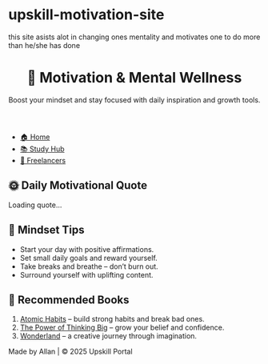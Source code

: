 # upskill-motivation-site
this site asists alot in changing ones mentality and motivates one to do more than he/she has done

<!-- 
  Author: Allan Mulewa Mukare (Proper Upskill Format)
  Date: June 11, 2025
-->

<!DOCTYPE html>
<html lang="en">
<head>
  <meta charset="UTF-8">
  <title>Motivation & Wellness</title>
  <link rel="stylesheet" href="style.css">
</head>
<body>

  <header>
    <h1>🧠 Motivation & Mental Wellness</h1>
    <p>Boost your mindset and stay focused with daily inspiration and growth tools.</p>
  </header>

  <nav>
    <ul>
      <li><a href="index.html">🏠 Home</a></li>
      <li><a href="study.html">📚 Study Hub</a></li>
      <li><a href="freelancers.html">🤝 Freelancers</a></li>
    </ul>
  </nav>

  <section>
    <h2>🌞 Daily Motivational Quote</h2>
    <p id="quote-box">Loading quote...</p>
  </section>

  <section>
    <h2>💪 Mindset Tips</h2>
    <ul>
      <li>Start your day with positive affirmations.</li>
      <li>Set small daily goals and reward yourself.</li>
      <li>Take breaks and breathe – don’t burn out.</li>
      <li>Surround yourself with uplifting content.</li>
    </ul>
  </section>

  <section>
    <h2>📖 Recommended Books</h2>
    <ol>
      <li><a href="https://www.amazon.com/Atomic-Habits-James-Clear/dp/0735211299" target="_blank">Atomic Habits</a> – build strong habits and break bad ones.</li>
      <li><a href="https://www.amazon.com/Magic-Thinking-Big-David-Schwartz/dp/0671646788" target="_blank">The Power of Thinking Big</a> – grow your belief and confidence.</li>
      <li><a href="https://www.amazon.com/Through-Looking-Glass-Lewis-Carroll/dp/1503222683" target="_blank">Wonderland</a> – a creative journey through imagination.</li>
    </ol>
  </section>

  <footer>
    <p>Made by Allan | © 2025 Upskill Portal</p>
  </footer>

  <!-- JavaScript for Random Quote -->
  <script>
    const quotes = [
      "Success is not final, failure is not fatal: It is the courage to continue that counts. – Winston Churchill",
      "Believe you can and you're halfway there. – Theodore Roosevelt",
      "Start where you are. Use what you have. Do what you can. – Arthur Ashe",
      "The only way to do great work is to love what you do. – Steve Jobs",
      "Push yourself, because no one else is going to do it for you.",
      "It always seems impossible until it's done. – Nelson Mandela"
    ];

    const quoteBox = document.getElementById("quote-box");
    const randomIndex = Math.floor(Math.random() * quotes.length);
    quoteBox.innerText = quotes[randomIndex];
  </script>

</body>
</html>




